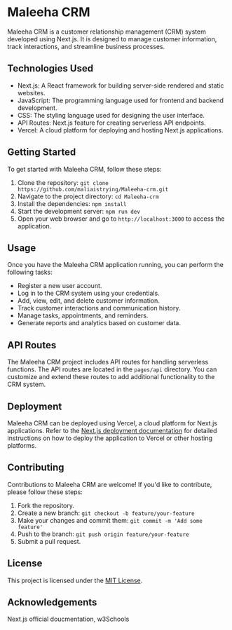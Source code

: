 # Maleeha CRM

Maleeha CRM is a customer relationship management (CRM) system developed using Next.js. It is designed to manage customer information, track interactions, and streamline business processes.

## Technologies Used

- Next.js: A React framework for building server-side rendered and static websites.
- JavaScript: The programming language used for frontend and backend development.
- CSS: The styling language used for designing the user interface.
- API Routes: Next.js feature for creating serverless API endpoints.
- Vercel: A cloud platform for deploying and hosting Next.js applications.

## Getting Started

To get started with Maleeha CRM, follow these steps:

1. Clone the repository: `git clone https://github.com/maliaistrying/Maleeha-crm.git`
2. Navigate to the project directory: `cd Maleeha-crm`
3. Install the dependencies: `npm install`
4. Start the development server: `npm run dev`
5. Open your web browser and go to `http://localhost:3000` to access the application.

## Usage

Once you have the Maleeha CRM application running, you can perform the following tasks:

- Register a new user account.
- Log in to the CRM system using your credentials.
- Add, view, edit, and delete customer information.
- Track customer interactions and communication history.
- Manage tasks, appointments, and reminders.
- Generate reports and analytics based on customer data.

## API Routes

The Maleeha CRM project includes API routes for handling serverless functions. The API routes are located in the `pages/api` directory. You can customize and extend these routes to add additional functionality to the CRM system.

## Deployment

Maleeha CRM can be deployed using Vercel, a cloud platform for Next.js applications. Refer to the [Next.js deployment documentation](https://nextjs.org/docs/deployment) for detailed instructions on how to deploy the application to Vercel or other hosting platforms.

## Contributing

Contributions to Maleeha CRM are welcome! If you'd like to contribute, please follow these steps:

1. Fork the repository.
2. Create a new branch: `git checkout -b feature/your-feature`
3. Make your changes and commit them: `git commit -m 'Add some feature'`
4. Push to the branch: `git push origin feature/your-feature`
5. Submit a pull request.

## License

This project is licensed under the [MIT License](LICENSE).

## Acknowledgements

Next.js official doucmentation, w3Schools
